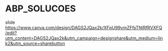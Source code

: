 # ABP_SOLUCOES

slide https://www.canva.com/design/DAGS2JQax2k/XFpU99vmZFfsTNlRfRVXFQ/edit?utm_content=DAGS2JQax2k&utm_campaign=designshare&utm_medium=link2&utm_source=sharebutton
